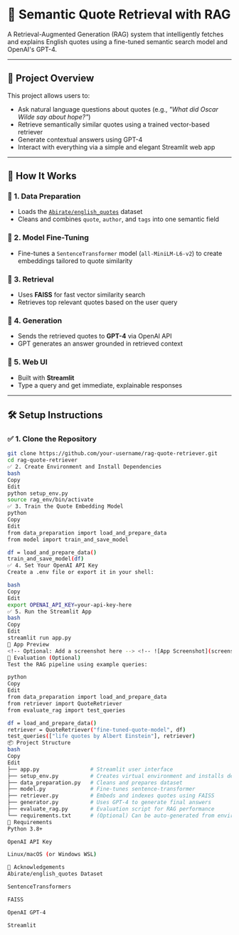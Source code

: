 # 💬 Semantic Quote Retrieval with RAG

A Retrieval-Augmented Generation (RAG) system that intelligently fetches and explains English quotes using a fine-tuned semantic search model and OpenAI's GPT-4.

---

## 🚀 Project Overview

This project allows users to:

- Ask natural language questions about quotes (e.g., _"What did Oscar Wilde say about hope?"_)
- Retrieve semantically similar quotes using a trained vector-based retriever
- Generate contextual answers using GPT-4
- Interact with everything via a simple and elegant Streamlit web app

---

## 🧠 How It Works

### 🔹 1. Data Preparation
- Loads the [`Abirate/english_quotes`](https://huggingface.co/datasets/Abirate/english_quotes) dataset
- Cleans and combines `quote`, `author`, and `tags` into one semantic field

### 🔹 2. Model Fine-Tuning
- Fine-tunes a `SentenceTransformer` model (`all-MiniLM-L6-v2`) to create embeddings tailored to quote similarity

### 🔹 3. Retrieval
- Uses **FAISS** for fast vector similarity search
- Retrieves top relevant quotes based on the user query

### 🔹 4. Generation
- Sends the retrieved quotes to **GPT-4** via OpenAI API
- GPT generates an answer grounded in retrieved context

### 🔹 5. Web UI
- Built with **Streamlit**
- Type a query and get immediate, explainable responses

---

## 🛠️ Setup Instructions

### ✅ 1. Clone the Repository

```bash
git clone https://github.com/your-username/rag-quote-retriever.git
cd rag-quote-retriever
✅ 2. Create Environment and Install Dependencies
bash
Copy
Edit
python setup_env.py
source rag_env/bin/activate
✅ 3. Train the Quote Embedding Model
python
Copy
Edit
from data_preparation import load_and_prepare_data
from model import train_and_save_model

df = load_and_prepare_data()
train_and_save_model(df)
✅ 4. Set Your OpenAI API Key
Create a .env file or export it in your shell:

bash
Copy
Edit
export OPENAI_API_KEY=your-api-key-here
✅ 5. Run the Streamlit App
bash
Copy
Edit
streamlit run app.py
📸 App Preview
<!-- Optional: Add a screenshot here --> <!-- ![App Screenshot](screenshot.png) -->
🧪 Evaluation (Optional)
Test the RAG pipeline using example queries:

python
Copy
Edit
from data_preparation import load_and_prepare_data
from retriever import QuoteRetriever
from evaluate_rag import test_queries

df = load_and_prepare_data()
retriever = QuoteRetriever("fine-tuned-quote-model", df)
test_queries(["life quotes by Albert Einstein"], retriever)
📦 Project Structure
bash
Copy
Edit
├── app.py                # Streamlit user interface
├── setup_env.py          # Creates virtual environment and installs dependencies
├── data_preparation.py   # Cleans and prepares dataset
├── model.py              # Fine-tunes sentence-transformer
├── retriever.py          # Embeds and indexes quotes using FAISS
├── generator.py          # Uses GPT-4 to generate final answers
├── evaluate_rag.py       # Evaluation script for RAG performance
└── requirements.txt      # (Optional) Can be auto-generated from environment
📌 Requirements
Python 3.8+

OpenAI API Key

Linux/macOS (or Windows WSL)

🙌 Acknowledgements
Abirate/english_quotes Dataset

SentenceTransformers

FAISS

OpenAI GPT-4

Streamlit

